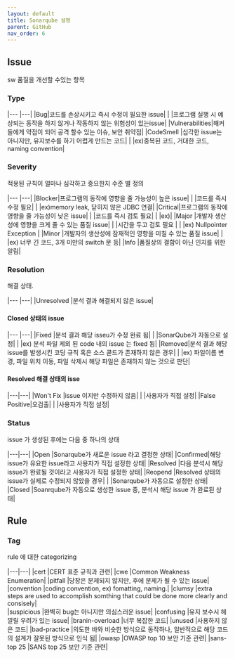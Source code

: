 ```yaml
---
layout: default
title: Sonarqube 설명
parent: GitHub
nav_order: 6
---
```


## Issue
 sw 품질을 개선할 수있는 항목

### Type  

|--- |---|
|Bug|코드를 손상시키고 즉시 수정이 필요한 issue|
|   |프로그램 실행 시 예상되는 동작을 하지 않거나 작동하지 않는 위험성이 있는issue|
|Vulnerabilities|해커들에게 약점이 되어 공격 할수 있는 이슈, 보안 취약점|
|CodeSmell      |심각한 issue는 아니지만, 유지보수를 하기 어렵게 만드는 코드|
|               |ex)중복된 코드, 거대한 코드, naming convention|

### Severity
 적용된 규칙이 얼마나 심각하고 중요한지 수준 별 정의 
 
|--- |---|
|Blocker|프로그램의 동작에 영향을 줄 가능성이 높은 issue|
|       |코드를 즉시 수정 필요|
|       |ex)memory leak, 닫히지 않은 JDBC 연결|
|Critical|프로그램의 동작에 영향을 줄 가능성이 낮은 issue|
|        |코드를 즉시 검토 필요|
|        |ex)|
|Major  |개발자 생산성에 영향을 크게 줄 수 있는 품질 issue|
|       |시간을 두고 검토 필요 |
|       |ex) Nullpointer Exception |
|Minor  |개발자의 생산성에 잠재적인 영향을 미칠 수 있는 품질 issue|
|       |ex) 너무 긴 코드, 3개 미만의 switch 문 등|
|Info   |품질상의 결함이 아닌 인지를 위한 알림|

### Resolution
 해결 상태.

|--- |---|
|Unresolved |분석 결과 해결되지 않은 issue|

#### Closed 상태의 issue

|--- |---|
|Fixed |분석 결과 해당 isseu가 수정 완료 됨|
|      |SonarQube가 자동으로 설정|
|      |ex) 분석 파일 제외 된 code 내의 issue 는 fixed 됨|
|Removed|분석 결과 해당 issue를 발생시킨 코딩 규칙 혹은 소스 콛드가 존재하지 않은 경우| 
|       |ex) 파일이름 변경, 파일 위치 이동, 파일 삭제시 해당 파일은 존재하지 않는 것으로 판단|

#### Resolved 해결 상태의 isse

|---|---|
|Won't Fix |issue 이지만 수정하지 않음|
|          |사용자가 직접 설정|
|False Positive|오검출|
|              |사용자가 직접 설정|

### Status
 issue 가 생성된 후에는 다음 중 하나의 상태 

|---|---|
|Open     |Sonarqube가 새로운 issue 라고 결정한 상태|
|Confirmed|해당 issue가 유요한 issue라고 사용자가 직접 설정한 상태|
|Resolved |다음 분석시 해당 issue가 완료될 것이라고 사용자가 직접 설정한 상태|
|Reopend  |Resolved 상태의 issue가 실제로 수정되지 않았을 경우|
|         |Sonarqube가 자동으로 설정한 상태|
|Closed   |Soanrqube가 자동으로 생성한 issue 중, 분석시 해당 issue 가 완료된 상태|


## Rule

### Tag 
 rule 에 대한 categorizing

|---|---|
|cert            |CERT 표준 규칙과 관련|
|cwe             |Common Weakness Enumeration|
|pitfall         |당장은 문제되지 않지만, 후에 문제가 될 수 있는 issue|
|convention      |coding convention, ex) fomatting, naming.|
|clumsy          |extra steps are used to accomplish somthing that could be done more clearly and consisely|   
|suspicious      |완벽히 bug는 아니지만 의심스러운 issue|
|confusing       |유지 보수시 헤깔릴 우려가 있는 issue|
|branin-overload |너무 복잡한 코드|
|unused          |사용하지 않은 코드|
|bad-practice    |의도한 바와 비슷한 방식으로 동작하나, 일반적으로 해당 코드의 설계가 잘못된 방식으로 인식 됨|
|owasp           |OWASP top 10 보안 기준 관련|
|sans-top 25     |SANS top 25 보안 기준 관련|